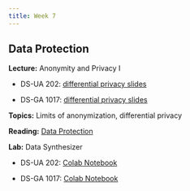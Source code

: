 ```yaml
---
title: Week 7
---
```


## Data Protection

**Lecture:** Anonymity and Privacy I

* DS-UA 202: [differential privacy slides]()
<!-- (../../../assets/7_privacy_202.pdf) -->
* DS-GA 1017: [differential privacy slides]()
<!-- (../../../assets/7_8_Privacy_1017.pdf) -->

**Topics:** Limits of anonymization, differential privacy

**Reading:**  [Data Protection](../../../assets/protection_reader_2023.pdf) 

**Lab:** Data Synthesizer

* DS-UA 202: [Colab Notebook]()
<!-- (https://colab.research.google.com/drive/1y_gw86pcMQDQUSXr4KVuTmrSN3hb5VX9?usp=sharing) -->
* DS-GA 1017: [Colab Notebook]()
<!-- (https://colab.research.google.com/drive/1B0L4-VJbTZanptPMml4i-H442EfG5noZ?usp=sharing) -->

